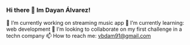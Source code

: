 ### Hi there 👋 Im Dayan Álvarez!


🔭 I’m currently working on streaming music app
🌱 I’m currently learning: web development
👯 I’m looking to collaborate on my first challenge in a techn company
📫 How to reach me: vbdam91@gmail.com


